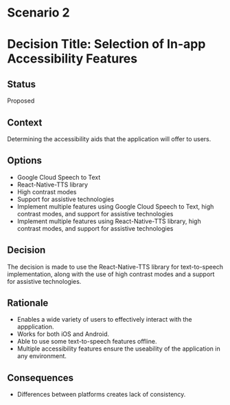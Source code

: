 <!-- # Decision record template by Michael Nygard

This is the template in [Documenting architecture decisions - Michael Nygard](http://thinkrelevance.com/blog/2011/11/15/documenting-architecture-decisions).
You can use [adr-tools](https://github.com/npryce/adr-tools) for managing the ADR files.

In each ADR file, write these sections: -->
# Scenario 2

# Decision Title: Selection of In-app Accessibility Features

## Status

Proposed

## Context

Determining the accessibility aids that the application will offer to users.

## Options

- Google Cloud Speech to Text
- React-Native-TTS library
- High contrast modes
- Support for assistive technologies
- Implement multiple features using Google Cloud Speech to Text, high contrast modes, and support for assistive technologies
- Implement multiple features using React-Native-TTS library, high contrast modes, and support for assistive technologies

## Decision

The decision is made to use the React-Native-TTS library for text-to-speech implementation, along with the use of high contrast modes and a support for assistive technologies.

## Rationale
- Enables a wide variety of users to effectively interact with the appplication.
- Works for both iOS and Android.
- Able to use some text-to-speech features offline.
- Multiple accessibility features ensure the useability of the application in any environment.

## Consequences
- Differences between platforms creates lack of consistency.
